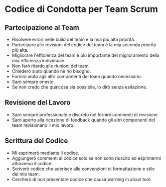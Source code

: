 # Codice di Condotta per Team Scrum


## Partecipazione al Team

- Risolvere errori nelle build del team è la mia più alta priorità.
- Partecipare alle revisioni del codice del team è la mia seconda priorità più alta.
- Migliorare l'efficienza del team è più importante del miglioramento della mia efficienza individuale. 
- Non farò ritardo alle riunioni del team.
- Chiederò aiuto quando ne ho bisogno.
- Fornirò aiuto agli altri componenti del team quando necessario.
- Sarò sempre onesto.
- Se non credo che qualcosa sia possibile, lo dirò senza esitazione.

## Revisione del Lavoro

- Sarò sempre professionale e discreto nel fornire commenti di revisione.
- Sarò aperto alla ricezione di feedback quando gli altri componenti del team revisionano il mio lavoro.

## Scrittura del Codice

- Mi esprimerò mediante il codice.
- Aggiungerò commenti al codice solo se non sono riuscito ad esprimermi attraverso il codice.
- Scriverò codice che aderisce alle convenzioni di formattazione e stile del mio team. 
- Cercherò di non presentare codice che causa warning in alcun tool.
